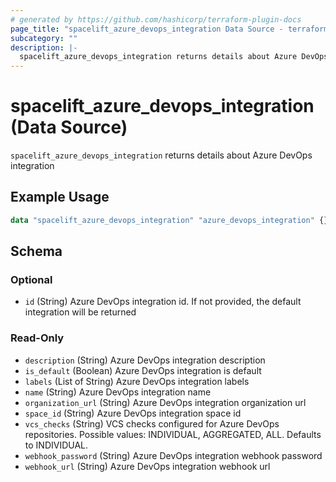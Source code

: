 ```yaml
---
# generated by https://github.com/hashicorp/terraform-plugin-docs
page_title: "spacelift_azure_devops_integration Data Source - terraform-provider-spacelift"
subcategory: ""
description: |-
  spacelift_azure_devops_integration returns details about Azure DevOps integration
---
```


# spacelift_azure_devops_integration (Data Source)

`spacelift_azure_devops_integration` returns details about Azure DevOps integration

## Example Usage

```terraform
data "spacelift_azure_devops_integration" "azure_devops_integration" {}
```

<!-- schema generated by tfplugindocs -->
## Schema

### Optional

- `id` (String) Azure DevOps integration id. If not provided, the default integration will be returned

### Read-Only

- `description` (String) Azure DevOps integration description
- `is_default` (Boolean) Azure DevOps integration is default
- `labels` (List of String) Azure DevOps integration labels
- `name` (String) Azure DevOps integration name
- `organization_url` (String) Azure DevOps integration organization url
- `space_id` (String) Azure DevOps integration space id
- `vcs_checks` (String) VCS checks configured for Azure DevOps repositories. Possible values: INDIVIDUAL, AGGREGATED, ALL. Defaults to INDIVIDUAL.
- `webhook_password` (String) Azure DevOps integration webhook password
- `webhook_url` (String) Azure DevOps integration webhook url
